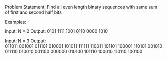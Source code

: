 Problem Statement: Find all even length binary sequences with same sum of first and second half bits

Examples:

Input:  N = 2
Output: 
0101 1111 1001 0110 0000 1010 

Input:  N = 3
Output:  
011011 001001 011101 010001 101011 111111
110011 101101 100001 110101 001010 011110 
010010 001100 000000 010100 101110 100010 
110110 100100 
